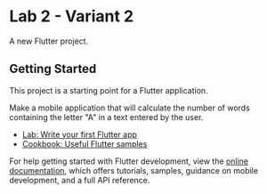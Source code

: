 # Lab 2 - Variant 2

A new Flutter project.

## Getting Started

This project is a starting point for a Flutter application.

Make a mobile application that will calculate the number of words containing the letter "A" in a text entered by the user.

- [Lab: Write your first Flutter app](https://docs.flutter.dev/get-started/codelab)
- [Cookbook: Useful Flutter samples](https://docs.flutter.dev/cookbook)

For help getting started with Flutter development, view the
[online documentation](https://docs.flutter.dev/), which offers tutorials,
samples, guidance on mobile development, and a full API reference.
